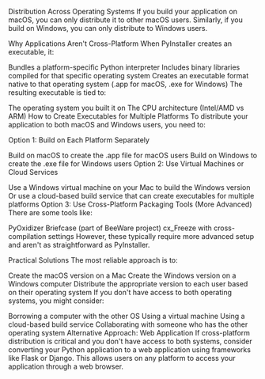 Distribution Across Operating Systems
If you build your application on macOS, you can only distribute it to other macOS users. Similarly, if you build on Windows, you can only distribute to Windows users.

Why Applications Aren't Cross-Platform
When PyInstaller creates an executable, it:

Bundles a platform-specific Python interpreter
Includes binary libraries compiled for that specific operating system
Creates an executable format native to that operating system (.app for macOS, .exe for Windows)
The resulting executable is tied to:

The operating system you built it on
The CPU architecture (Intel/AMD vs ARM)
How to Create Executables for Multiple Platforms
To distribute your application to both macOS and Windows users, you need to:

Option 1: Build on Each Platform Separately

Build on macOS to create the .app file for macOS users
Build on Windows to create the .exe file for Windows users
Option 2: Use Virtual Machines or Cloud Services

Use a Windows virtual machine on your Mac to build the Windows version
Or use a cloud-based build service that can create executables for multiple platforms
Option 3: Use Cross-Platform Packaging Tools (More Advanced) There are some tools like:

PyOxidizer
Briefcase (part of BeeWare project)
cx_Freeze with cross-compilation settings
However, these typically require more advanced setup and aren't as straightforward as PyInstaller.

Practical Solutions
The most reliable approach is to:

Create the macOS version on a Mac
Create the Windows version on a Windows computer
Distribute the appropriate version to each user based on their operating system
If you don't have access to both operating systems, you might consider:

Borrowing a computer with the other OS
Using a virtual machine
Using a cloud-based build service
Collaborating with someone who has the other operating system
Alternative Approach: Web Application
If cross-platform distribution is critical and you don't have access to both systems, consider converting your Python application to a web application using frameworks like Flask or Django. 
This allows users on any platform to access your application through a web browser.